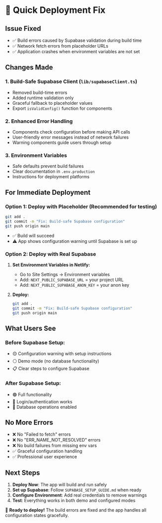 # 🚀 Quick Deployment Fix

## Issue Fixed
- ✅ Build errors caused by Supabase validation during build time
- ✅ Network fetch errors from placeholder URLs
- ✅ Application crashes when environment variables are not set

## Changes Made

### 1. Build-Safe Supabase Client (`lib/supabaseClient.ts`)
- Removed build-time errors
- Added runtime validation only
- Graceful fallback to placeholder values
- Export `isValidConfig()` function for components

### 2. Enhanced Error Handling
- Components check configuration before making API calls
- User-friendly error messages instead of network failures
- Warning components guide users through setup

### 3. Environment Variables
- Safe defaults prevent build failures
- Clear documentation in `.env.production`
- Instructions for deployment platforms

## For Immediate Deployment

### Option 1: Deploy with Placeholder (Recommended for testing)
```bash
git add .
git commit -m "Fix: Build-safe Supabase configuration"
git push origin main
```
- ✅ Build will succeed
- ⚠️ App shows configuration warning until Supabase is set up

### Option 2: Deploy with Real Supabase
1. **Set Environment Variables in Netlify:**
   - Go to Site Settings → Environment variables
   - Add: `NEXT_PUBLIC_SUPABASE_URL` = your project URL
   - Add: `NEXT_PUBLIC_SUPABASE_ANON_KEY` = your anon key

2. **Deploy:**
   ```bash
   git add .
   git commit -m "Fix: Build-safe Supabase configuration"
   git push origin main
   ```

## What Users See

### Before Supabase Setup:
- 🟡 Configuration warning with setup instructions
- ⚪ Demo mode (no database functionality)
- 📋 Clear steps to configure Supabase

### After Supabase Setup:
- 🟢 Full functionality
- 🔐 Login/authentication works
- 💾 Database operations enabled

## No More Errors

- ❌ No "Failed to fetch" errors
- ❌ No "ERR_NAME_NOT_RESOLVED" errors  
- ❌ No build failures from missing env vars
- ✅ Graceful configuration handling
- ✅ Professional user experience

## Next Steps

1. **Deploy Now**: The app will build and run safely
2. **Set up Supabase**: Follow `SUPABASE_SETUP_GUIDE.md` when ready
3. **Configure Environment**: Add real credentials to remove warnings
4. **Test**: Everything works in both demo and configured modes

🎉 **Ready to deploy!** The build errors are fixed and the app handles all configuration states gracefully.